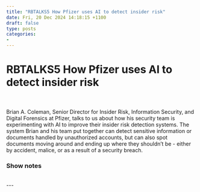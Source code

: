 ```yaml
---
title: "RBTALKS5 How Pfizer uses AI to detect insider risk"
date: Fri, 20 Dec 2024 14:18:15 +1100
draft: false
type: posts
categories: 
- 
---
```

# RBTALKS5 How Pfizer uses AI to detect insider risk

<br/>

<br/>
Brian A. Coleman, Senior Director for Insider Risk, Information Security, and Digital Forensics at Pfizer, talks to us about how his security team is experimenting with AI to improve their insider risk detection systems. The system Brian and his team put together can detect sensitive information or documents handled by unauthorized accounts, but can also spot documents moving around and ending up where they shouldn’t be - either by accident, malice, or as a result of a security breach.

### Show notes

<br/>
---
